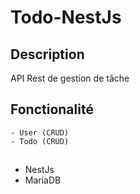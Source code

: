 # Todo-NestJs

## Description
API Rest de gestion de tâche

## Fonctionalité
    - User (CRUD)
    - Todo (CRUD)

##
- NestJs
- MariaDB